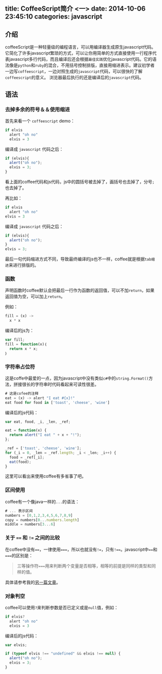 title: CoffeeScript简介 <一>
date: 2014-10-06 23:45:10
categories: javascript
---
## 介绍
coffeeScript是一种轻量级的编程语言，可以用编译器生成原生javascript代码。它简化了许多javascript繁琐的方式，可以让你用简单的方式直接使用一行程序代表javascript多行代码，而且编译后还会根据`最佳实践`优化javascript代码。它的语法像是`python`和`ruby`的混合，不用括号控制排版，直接用缩进表示。建议初学者一边写`coffeescript`，一边对照生成的`javascript`代码，可以很快的了解`coffeescript`的意义。 浏览器最后执行的还是编译后的`javascript`代码。

## 语法

### 去掉多余的符号＆＆使用缩进
首先来看一个 `coffeescript` demo：
```javascript
if elvis
  alert "oh no"
  elvis = 3
```
编译成 `javascript` 代码之后：
```javascript
if (elvis){
  alert("oh no");
  elvis = 3;
}
```
看上面的coffee代码和js代码，js中的圆括号被去掉了，画括号也去掉了，分号`;`也去掉了。

再比如：
```javascript
if elvis
  alert "oh no"
elvis = 3
```
编译成 `javascript` 代码之后：
```javascript
if (elvis){
  alert("oh no");
}
elvis = 3;
```
最后一句代码缩进方式不同，导致最终编译的js也不一样，coffee就是根据`tab缩进`来进行排版的。

### 函数
声明函数时coffee默认会把最后一行作为函数的返回值，可以不加`return`，如果返回值为空，可以加上`return`。

例如：
```javascript
fill = (x) ->
  x * x
```
编译后的js为：
```javascript
var fill;
fill = function(x)｛
  return x * x;
｝
```

### 字符串占位符
这是coffe中最爱的一点，因为javascript中没有类似`c#`中的`string.Format()`方法，拼接很长的字符串时代码看起来可读性很差。
```javascript
# 这是cofee的注释
eat = (x) -> alert "I eat #{x}!"
eat food for food in ['toast', 'cheese', 'wine']
```
编译后的js代码：
```javascript
var eat, food, _i, _len, _ref;

eat = function(x) {
  return alert("I eat " + x + "!");
};

_ref = ['toast', 'cheese', 'wine'];
for (_i = 0, _len = _ref.length; _i < _len; _i++) {
  food = _ref[_i];
  eat(food);
}
```
这里可以看出来使用coffee有多省事了吧。

### 区间使用
coffee有一个像java一样的`...`的语法：
```javascript
# ... 表示区间
numbers = [0,1,2,3,4,5,6,7,8,9]
copy = numbers[0...numbers.length]
middle = numbers[3...6]
```

### 关于 `==` 和 `!=` 之间的比较
在coffee中没有`==`，一律使用`===`，所以也就没有`!=`，只有`!==`。javascript中`==`和`===`的区别是：
> 三等操作符`===`用来判断两个变量是否相等，相等的前提是同样的类型和同样的值。

具体请参考我的[另一篇文章](http://fy98.com/2014/10/04/learn-javascript/)。

### 对象判空
coffee可以使用`?`来判断参数是否已定义或是`null`值，例如：
```javascript
if elvis?
  alert "oh no"
  elvis = 3
```
编译后的js代码：
```javascript
var elvis;

if (typeof elvis !== "undefined" && elvis !== null) {
  alert("oh no");
  elvis = 3;
}
```
